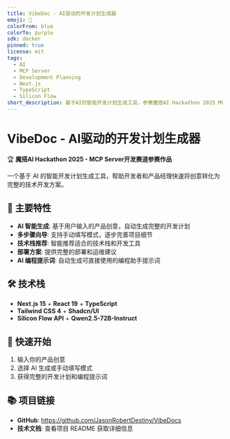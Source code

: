 ```yaml
---
title: VibeDoc - AI驱动的开发计划生成器
emoji: 🚀
colorFrom: blue
colorTo: purple
sdk: docker
pinned: true
license: mit
tags:
  - AI
  - MCP Server
  - Development Planning
  - Next.js
  - TypeScript
  - Silicon Flow
short_description: 基于AI的智能开发计划生成工具，参赛魔搭AI Hackathon 2025 MCP Server开发赛道
---
```


# VibeDoc - AI驱动的开发计划生成器

🏆 **魔搭AI Hackathon 2025 - MCP Server开发赛道参赛作品**

一个基于 AI 的智能开发计划生成工具，帮助开发者和产品经理快速将创意转化为完整的技术开发方案。

## 🌟 主要特性

- **AI 智能生成**: 基于用户输入的产品创意，自动生成完整的开发计划
- **多步骤向导**: 支持手动填写模式，逐步完善项目细节  
- **技术栈推荐**: 智能推荐适合的技术栈和开发工具
- **部署方案**: 提供完整的部署和运维建议
- **AI 编程提示词**: 自动生成可直接使用的编程助手提示词

## 🛠️ 技术栈

- **Next.js 15** + **React 19** + **TypeScript**
- **Tailwind CSS 4** + **Shadcn/UI**  
- **Silicon Flow API** + **Qwen2.5-72B-Instruct**

## 🚀 快速开始

1. 输入你的产品创意
2. 选择 AI 生成或手动填写模式
3. 获得完整的开发计划和编程提示词

## 📚 项目链接

- **GitHub**: https://github.com/JasonRobertDestiny/VibeDocs
- **技术文档**: 查看项目 README 获取详细信息
